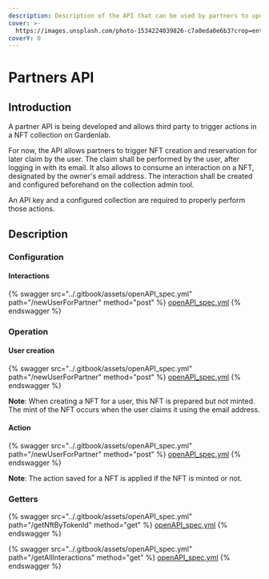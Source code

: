 ```yaml
---
description: Description of the API that can be used by partners to update the NFT
cover: >-
  https://images.unsplash.com/photo-1534224039826-c7a0eda0e6b3?crop=entropy&cs=srgb&fm=jpg&ixid=M3wxOTcwMjR8MHwxfHNlYXJjaHwyfHxjb25uZWN0aW9ufGVufDB8fHx8MTY4ODIzODgxOHww&ixlib=rb-4.0.3&q=85
coverY: 0
---
```


# Partners API

## Introduction

A partner API is being developed and allows third party to trigger actions in a NFT collection on Gardenlab.&#x20;

For now, the API allows partners to trigger NFT creation and reservation for later claim by the user. The claim shall be performed by the user, after logging in with its email. It also allows to consume an interaction on a NFT, designated by the owner's email address. The interaction shall be created and configured beforehand on the collection admin tool.

An API key and a configured collection are required to properly perform those actions.

## Description

### Configuration

#### Interactions

{% swagger src="../.gitbook/assets/openAPI_spec.yml" path="/newUserForPartner" method="post" %}
[openAPI_spec.yml](../.gitbook/assets/openAPI_spec.yml)
{% endswagger %}

### Operation

#### User creation

{% swagger src="../.gitbook/assets/openAPI_spec.yml" path="/newUserForPartner" method="post" %}
[openAPI_spec.yml](../.gitbook/assets/openAPI_spec.yml)
{% endswagger %}

**Note**: When creating a NFT for a user, this NFT is prepared but not minted. The mint of the NFT occurs when the user claims it using the email address.

#### Action

{% swagger src="../.gitbook/assets/openAPI_spec.yml" path="/newUserForPartner" method="post" %}
[openAPI_spec.yml](../.gitbook/assets/openAPI_spec.yml)
{% endswagger %}

**Note**: The action saved for a NFT is applied if the NFT is minted or not.

### Getters

{% swagger src="../.gitbook/assets/openAPI_spec.yml" path="/getNftByTokenId" method="get" %}
[openAPI_spec.yml](../.gitbook/assets/openAPI_spec.yml)
{% endswagger %}

{% swagger src="../.gitbook/assets/openAPI_spec.yml" path="/getAllInteractions" method="get" %}
[openAPI_spec.yml](../.gitbook/assets/openAPI_spec.yml)
{% endswagger %}
